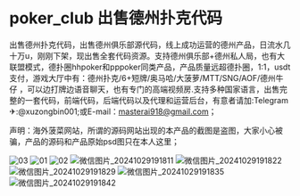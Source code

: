 # poker_club 出售德州扑克代码
出售德州扑克代码，出售德州俱乐部源代码，线上成功运营的德州产品，日流水几十万u，刚刚下架，现出售全套代码资源。支持德州俱乐部+德州私人局，也有大联盟模式，德扑圈hhpoker和pppoker同类产品，产品质量远超德扑圈，1:1，usdt支付，游戏大厅中有：德州扑克/6+短牌/奥马哈/大菠萝/MTT/SNG/AOF/德州牛仔 ，可以边打牌边语音聊天，也有专门的高端视频房.支持多种国家语言，出售完整的一套代码，前端代码，后端代码以及代理和运营后台，有意者请加:Telegram✈:@xuzongbin001;或E-mail：masterai918@gmail.com；


声明：海外菠菜网站，所谓的源码网站出现的本产品的截图是盗图，大家小心被骗，产品的源码和产品原始psd图只在本人这里；



![03](https://github.com/user-attachments/assets/afc9ea87-44ef-45e6-aa8e-f6491dcb121c)
![01](https://github.com/user-attachments/assets/20c19859-a23a-4c42-835c-7591f350a125)
![02](https://github.com/user-attachments/assets/96c4bffd-e012-48a2-a817-2e2453a1a54a)
![微信图片_20241029191811](https://github.com/user-attachments/assets/11cee94b-eeea-4519-9727-30e88a737406)
![微信图片_20241029191822](https://github.com/user-attachments/assets/160bd558-4327-4ec1-b4a2-0889b5b305be)
![微信图片_20241029191829](https://github.com/user-attachments/assets/51b760e9-ddff-4190-b330-cdc2e4cfee93)
![微信图片_20241029191835](https://github.com/user-attachments/assets/c1c6955a-172b-4e5b-8fe3-e6325f3f6b38)
![微信图片_20241029191842](https://github.com/user-attachments/assets/c7beec6a-2757-484d-9757-87ca12b3bfac)






